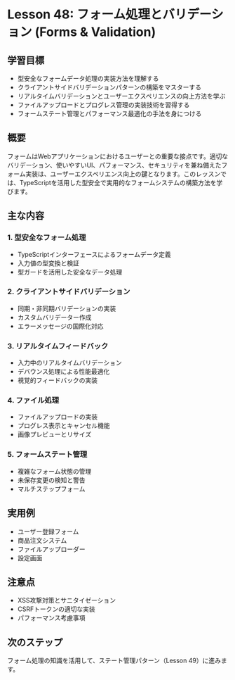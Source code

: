# Lesson 48: フォーム処理とバリデーション (Forms & Validation)

## 学習目標
- 型安全なフォームデータ処理の実装方法を理解する
- クライアントサイドバリデーションパターンの構築をマスターする
- リアルタイムバリデーションとユーザーエクスペリエンスの向上方法を学ぶ
- ファイルアップロードとプログレス管理の実装技術を習得する
- フォームステート管理とパフォーマンス最適化の手法を身につける

## 概要
フォームはWebアプリケーションにおけるユーザーとの重要な接点です。適切なバリデーション、使いやすいUI、パフォーマンス、セキュリティを兼ね備えたフォーム実装は、ユーザーエクスペリエンス向上の鍵となります。このレッスンでは、TypeScriptを活用した型安全で実用的なフォームシステムの構築方法を学びます。

## 主な内容

### 1. 型安全なフォーム処理
- TypeScriptインターフェースによるフォームデータ定義
- 入力値の型変換と検証
- 型ガードを活用した安全なデータ処理

### 2. クライアントサイドバリデーション
- 同期・非同期バリデーションの実装
- カスタムバリデーター作成
- エラーメッセージの国際化対応

### 3. リアルタイムフィードバック
- 入力中のリアルタイムバリデーション
- デバウンス処理による性能最適化
- 視覚的フィードバックの実装

### 4. ファイル処理
- ファイルアップロードの実装
- プログレス表示とキャンセル機能
- 画像プレビューとリサイズ

### 5. フォームステート管理
- 複雑なフォーム状態の管理
- 未保存変更の検知と警告
- マルチステップフォーム

## 実用例
- ユーザー登録フォーム
- 商品注文システム
- ファイルアップローダー
- 設定画面

## 注意点
- XSS攻撃対策とサニタイゼーション
- CSRFトークンの適切な実装
- パフォーマンス考慮事項

## 次のステップ
フォーム処理の知識を活用して、ステート管理パターン（Lesson 49）に進みます。